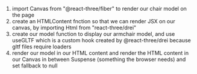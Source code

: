 1. import Canvas from "@react-three/fiber" to render our chair model on the page
2. create an HTMLContent fnction so that we can render JSX on our canvas, by importing Html from "react-three/drei"
3. create our model function to display our armchair model, and use useGLTF which is a custom hook created by @react-three/drei because gltf files require loaders
4. render our model in our HTML content and render the HTML content in our Canvas in between Suspense (something the browser needs) and set fallback to null